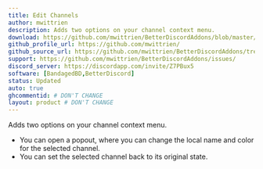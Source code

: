 ```yaml
---
title: Edit Channels
author: mwittrien
description: Adds two options on your channel context menu.
download: https://github.com/mwittrien/BetterDiscordAddons/blob/master/Plugins/EditChannels/EditChannels.plugin.js
github_profile_url: https://github.com/mwittrien/
github_source_url: https://github.com/mwittrien/BetterDiscordAddons/tree/master/Plugins/EditChannels
support: https://github.com/mwittrien/BetterDiscordAddons/issues/
discord_server: https://discordapp.com/invite/Z7PBux5
software: [BandagedBD,BetterDiscord]
status: Updated
auto: true
ghcommentid: # DON'T CHANGE
layout: product # DON'T CHANGE
---
```

Adds two options on your channel context menu.

- You can open a popout, where you can change the local name and color for the selected channel.
- You can set the selected channel back to its original state.